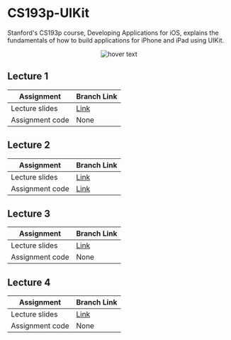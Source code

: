 # CS193p-UIKit

Stanford's CS193p course, Developing Applications for iOS, explains the fundamentals of how to build applications for iPhone and iPad using UIKit.

<p align="center">
  <img src="https://miro.medium.com/max/1200/1*UlybzoOkP5X87QLW7e7Hwg.png" title="hover text">
</p>

## Lecture 1
| Assignment | Branch Link |
| ----- | ----- |
| Lecture slides | [Link](https://github.com/maksim-mitrofanov/CS193p-UIKit/blob/main/Lecture%201.md) |
| Assignment code | None |

## Lecture 2
| Assignment | Branch Link |
| ----- | ----- |
| Lecture slides | [Link](https://github.com/maksim-mitrofanov/CS193p-UIKit/blob/main/Lecture2.md) |
| Assignment code | [Link](https://github.com/maksim-mitrofanov/CS193p-UIKit/tree/Assignment-1) |

## Lecture 3
| Assignment | Branch Link |
| ----- | ----- |
| Lecture slides | [Link](https://github.com/maksim-mitrofanov/CS193p-UIKit/blob/main/Lecture3.md) |
| Assignment code | None |

## Lecture 4
| Assignment | Branch Link |
| ----- | ----- |
| Lecture slides | [Link](https://github.com/maksim-mitrofanov/CS193p-UIKit/blob/main/Lecture4.md) |
| Assignment code | None |


